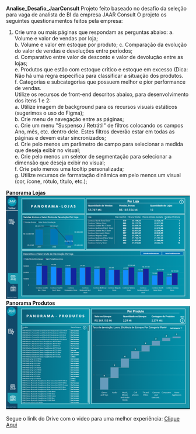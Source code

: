 **Analise_Desafio_JaarConsult**
Projeto feito baseado no desafio da seleção para vaga de analista de BI da empresa JAAR Consult
O projeto os seguintes questionamentos feitos pela empresa:

1.	Crie uma ou mais páginas que respondam as perguntas abaixo:
		a.	Volume e valor de vendas por loja; <br>
		b.	Volume e valor em estoque por produto;
		c.	Comparação da evolução do valor de vendas e devoluções entre períodos; <br>
		d. Comparativo entre valor de desconto e valor de devolução entre as lojas; <br>
		e. Produtos que estão com estoque crítico e estoque em excesso (Dica: Não há uma regra específica para classificar a situação dos produtos. <br>
		f. Categorias e subcategorias que possuem melhor e pior performance de vendas.<br>
	Utilize os recursos de front-end descritos abaixo, para desenvolvimento dos itens 1 e 2:<br>
		a. Utilize imagem de background para os recursos visuais estáticos (sugerimos o uso do Figma);<br>
		b.	Crie menu de navegação entre as páginas;<br>
		c.	Crie um menu "Suspenso / Retrátil" de filtros colocando os campos Ano, mês, etc. dentro dele. Estes filtros deverão estar em todas as páginas e devem estar sincronizados;<br>
		d. Crie pelo menos um parâmetro de campo para selecionar a medida que deseja exibir no visual;<br>
		e. Crie pelo menos um seletor de segmentação para selecionar a dimensão que deseja exibir no visual;<br>
		f. Crie pelo menos uma tooltip personalizada;<br>
		g. Utilize recursos de formatação dinâmica em pelo menos um visual (cor, ícone, rótulo, título, etc.);

**Panorama Lojas** <br>
<img src="https://github.com/matheus-oliveir4/Analise_Desafio_JaarConsult/blob/main/Panorama%20Lojas.PNG" alt="Panorama Lojas "> <br>
**Panorama Produtos**
<img src="https://github.com/matheus-oliveir4/Analise_Desafio_JaarConsult/blob/main/Panorama%20Produtos.PNG" alt = "Panorama Produtos" > <br> 

Segue o linlk do Drive com o video para uma melhor experiência:
[Clique Aqui](https://drive.google.com/drive/folders/1yvabhNfKxLz-P2mrPnkivRGCoPnBl5ac?usp=sharing)
